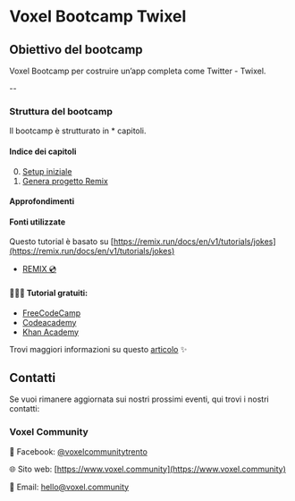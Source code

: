# Voxel Bootcamp Twixel

## Obiettivo del bootcamp

Voxel Bootcamp per costruire un’app completa come Twitter - Twixel.

--

### Struttura del bootcamp

Il bootcamp è strutturato in * capitoli. 

#### Indice dei capitoli

00. [Setup iniziale](00-setup)
01.  [Genera progetto Remix](01-genera-progetto-remix)

#### Approfondimenti

#### Fonti utilizzate

Questo tutorial è basato su [https://remix.run/docs/en/v1/tutorials/jokes](https://remix.run/docs/en/v1/tutorials/jokes)

- [REMIX 💿](https://remix.run/docs/en/v1)

#### 👩🏻‍💻 Tutorial gratuiti:

- [FreeCodeCamp](https://www.freecodecamp.org/)
- [Codeacademy](https://www.codeacademy.com)
- [Khan Academy](https://it.khanacademy.org/computing/computer-programming/html-css)

Trovi maggiori informazioni su questo [articolo](https://www.voxel.community/it/-/blog/start-here) ✨

## Contatti

Se vuoi rimanere aggiornata sui nostri prossimi eventi, qui trovi i nostri contatti: 

### Voxel Community

🔵 Facebook: [@voxelcommunitytrento](https://www.facebook.com/voxelcommunitytrento)

🌐 Sito web: [https://www.voxel.community](https://www.voxel.community)

📧 Email: [hello@voxel.community](mailto:hello@voxel.community)